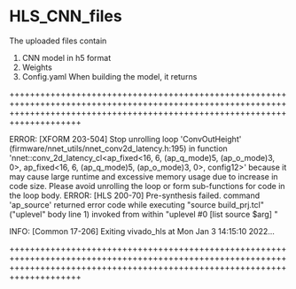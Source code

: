 # HLS_CNN_files
The uploaded files contain 
1. CNN model in h5 format
2. Weights 
3. Config.yaml
When building the model, it returns 

++++++++++++++++++++++++++++++++++++++++++++++++++++++++++++++++++++++++++++++++++++++++++++++++++++++++++++++++++++++++++++++++++++++++++++++++++++++++++++++++++++++++++++++++

ERROR: [XFORM 203-504] Stop unrolling loop 'ConvOutHeight' (firmware/nnet_utils/nnet_conv2d_latency.h:195) in function 'nnet::conv_2d_latency_cl<ap_fixed<16, 6, (ap_q_mode)5, (ap_o_mode)3, 0>, ap_fixed<16, 6, (ap_q_mode)5, (ap_o_mode)3, 0>, config12>' because it may cause large runtime and excessive memory usage due to increase in code size. Please avoid unrolling the loop or form sub-functions for code in the loop body.
ERROR: [HLS 200-70] Pre-synthesis failed.
command 'ap_source' returned error code
    while executing
"source build_prj.tcl"
    ("uplevel" body line 1)
    invoked from within
"uplevel \#0 [list source $arg] "

INFO: [Common 17-206] Exiting vivado_hls at Mon Jan  3 14:15:10 2022...

++++++++++++++++++++++++++++++++++++++++++++++++++++++++++++++++++++++++++++++++++++++++++++++++++++++++++++++++++++++++++++++++++++++++++++++++++++++++++++++++++++++++++++++++
